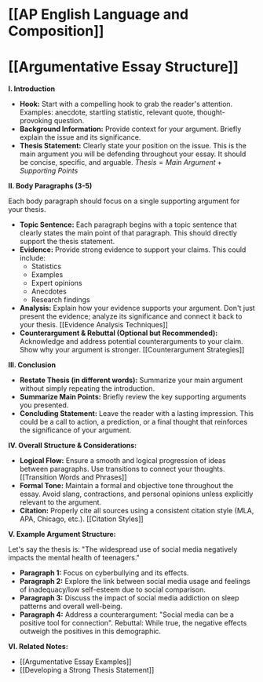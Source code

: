 # [[AP English Language and Composition]]
# [[Argumentative Essay Structure]]

**I. Introduction**

*   **Hook:**  Start with a compelling hook to grab the reader's attention.  Examples:  anecdote, startling statistic, relevant quote, thought-provoking question.
*   **Background Information:** Provide context for your argument. Briefly explain the issue and its significance.
*   **Thesis Statement:** Clearly state your position on the issue. This is the main argument you will be defending throughout your essay.  It should be concise, specific, and arguable.  $Thesis =  Main\ Argument + Supporting\ Points$

**II. Body Paragraphs (3-5)**

Each body paragraph should focus on a single supporting argument for your thesis.

*   **Topic Sentence:**  Each paragraph begins with a topic sentence that clearly states the main point of that paragraph. This should directly support the thesis statement.
*   **Evidence:** Provide strong evidence to support your claims. This could include:
    *   Statistics
    *   Examples
    *   Expert opinions
    *   Anecdotes
    *   Research findings
*   **Analysis:** Explain how your evidence supports your argument. Don't just present the evidence; analyze its significance and connect it back to your thesis.  [[Evidence Analysis Techniques]]
*   **Counterargument & Rebuttal (Optional but Recommended):** Acknowledge and address potential counterarguments to your claim.  Show why your argument is stronger. [[Counterargument Strategies]]


**III. Conclusion**

*   **Restate Thesis (in different words):**  Summarize your main argument without simply repeating the introduction.
*   **Summarize Main Points:** Briefly review the key supporting arguments you presented.
*   **Concluding Statement:**  Leave the reader with a lasting impression.  This could be a call to action, a prediction, or a final thought that reinforces the significance of your argument.


**IV. Overall Structure & Considerations:**

*   **Logical Flow:** Ensure a smooth and logical progression of ideas between paragraphs. Use transitions to connect your thoughts. [[Transition Words and Phrases]]
*   **Formal Tone:** Maintain a formal and objective tone throughout the essay. Avoid slang, contractions, and personal opinions unless explicitly relevant to the argument.
*   **Citation:**  Properly cite all sources using a consistent citation style (MLA, APA, Chicago, etc.). [[Citation Styles]]


**V.  Example Argument Structure:**

Let's say the thesis is:  "The widespread use of social media negatively impacts the mental health of teenagers."

*   **Paragraph 1:**  Focus on cyberbullying and its effects.
*   **Paragraph 2:** Explore the link between social media usage and feelings of inadequacy/low self-esteem due to social comparison.
*   **Paragraph 3:**  Discuss the impact of social media addiction on sleep patterns and overall well-being.
*   **Paragraph 4:** Address a counterargument:  "Social media can be a positive tool for connection". Rebuttal:  While true, the negative effects outweigh the positives in this demographic.


**VI.  Related Notes:**

*   [[Argumentative Essay Examples]]
*   [[Developing a Strong Thesis Statement]]



